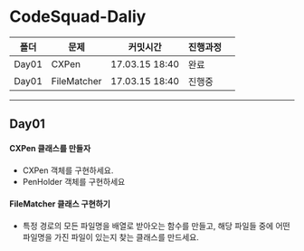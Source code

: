 # CodeSquad-Daliy

| 폴더  | 문제        | 커밋시간       | 진행과정 |   |
|-------|-------------|----------------|----------|---|
| Day01 | CXPen       | 17.03.15 18:40 | 완료     |   |
| Day01 | FileMatcher | 17.03.15 18:40 | 진행중   |   |

****

## Day01
#### CXPen 클래스를 만들자
* CXPen 객체를 구현하세요.
* PenHolder 객체를 구현하세요

#### FileMatcher 클래스 구현하기
* 특정 경로의 모든 파일명을 배열로 받아오는 함수를 만들고, 해당 파일들 중에
어떤 파일명을 가진 파일이 있는지 찾는 클래스를 만드세요.
